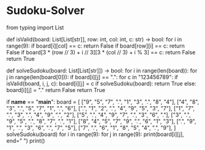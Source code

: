 # Sudoku-Solver
from typing import List

def isValid(board: List[List[str]], row: int, col: int, c: str) -> bool:
    for i in range(9):
        if board[i][col] == c:
            return False
        if board[row][i] == c:
            return False
        if board[3 * (row // 3) + i // 3][3 * (col // 3) + i % 3] == c:
            return False
    return True

def solveSudoku(board: List[List[str]]) -> bool:
    for i in range(len(board)):
        for j in range(len(board[0])):
            if board[i][j] == ".":
                for c in "123456789":
                    if isValid(board, i, j, c):
                        board[i][j] = c
                        if solveSudoku(board):
                            return True
                        else:
                            board[i][j] = "."
                return False
    return True




if __name__ == "__main__":
    board = [
        ["9", "5", "7", ".", "1", "3", ".", "8", "4"],
        ["4", "8", "3", ".", "5", "7", "1", ".", "6"],
        [".", "1", "2", ".", "4", "9", "5", "3", "7"],
        ["1", "7", ".", "3", ".", "4", "9", ".", "2"],
        ["5", ".", "4", "9", "7", ".", "3", "6", "."],
        ["3", ".", "9", "5", ".", "8", "7", ".", "1"],
        ["8", "4", "5", "7", "9", ".", "6", "1", "3"],
        [".", "9", "1", ".", "3", "6", ".", "7", "5"],
        ["7", ".", "6", "1", "8", "5", "4", ".", "9"],
    ]
    solveSudoku(board)
    for i in range(9):
        for j in range(9):
            print(board[i][j], end=" ")
        print()
